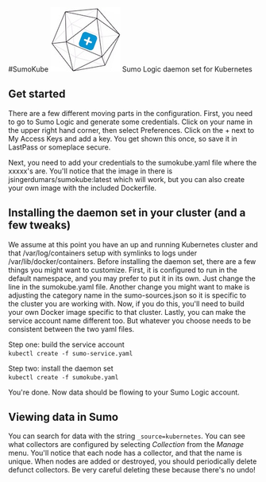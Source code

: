 #SumoKube  ![Alt text](/sumokube_small.jpg?raw=true "SumoKube") 
Sumo Logic daemon set for Kubernetes

## Get started
There are a few different moving parts in the configuration.  First, you need to go to Sumo Logic and generate some credentials.  Click on your name in the upper right hand corner, then select Preferences.  Click on the + next to My Access Keys and add a key.  You get shown this once, so save it in LastPass or someplace secure.   

Next, you need to add your credentials to the sumokube.yaml file where the xxxxx's are.  You'll notice that the image in there is jsingerdumars/sumokube:latest which will work, but you can also create your own image with the included Dockerfile.  

## Installing the daemon set in your cluster (and a few tweaks)
We assume at this point you have an up and running Kubernetes cluster and that /var/log/containers setup with symlinks to logs under /var/lib/docker/containers.  Before installing the daemon set, there are a few things you might want to customize.  First, it is configured to run in the default namespace, and you may prefer to put it in its own.  Just change the line in the sumokube.yaml file.  Another change you might want to make is adjusting the category name in the sumo-sources.json so it is specific to the cluster you are working with.  Now, if you do this, you'll need to build your own Docker image specific to that cluster.  Lastly, you can make the service account name different too.  But whatever you choose needs to be consistent between the two yaml files.  

Step one: build the service account  
```kubectl create -f sumo-service.yaml```

Step two: install the daemon set  
```kubectl create -f sumokube.yaml```  

You're done.  Now data should be flowing to your Sumo Logic account.  

## Viewing data in Sumo
You can search for data with the string ```_source=kubernetes```. You can see what collectors are configured by selecting _Collection_ from the _Manage_ menu.  You'll notice that each node has a collector, and that the name is unique.  When nodes are added or destroyed, you should periodically delete defunct collectors.  Be very careful deleting these because there's no undo!  

